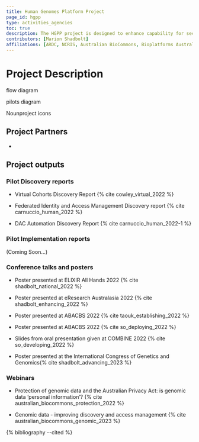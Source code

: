```yaml
---
title: Human Genomes Platform Project
page_id: hgpp
type: activities_agencies
toc: true
description: The HGPP project is designed to enhance capability for securely and responsibly sharing human genome research data nationally and internationally, ensuring maximum value can be derived from these valuable assets.
contributors: [Marion Shadbolt]
affiliations: [ARDC, NCRIS, Australian BioCommons, Bioplatforms Australia, AU]
---
```


# Project Description


flow diagram

pilots diagram

Nounproject icons 

## Project Partners

-

## Project outputs

### Pilot Discovery reports

- Virtual Cohorts Discovery Report {% cite cowley_virtual_2022 %}

- Federated Identity and Access Management Discovery report {% cite carnuccio_human_2022 %}

- DAC Automation Discovery Report {% cite carnuccio_human_2022-1 %}

### Pilot Implementation reports

(Coming Soon...)

### Conference talks and posters

- Poster presented at ELIXIR All Hands 2022 {% cite shadbolt_national_2022 %} 

- Poster presented at eResearch Australasia 2022 {% cite shadbolt_enhancing_2022 %}

- Poster presented at ABACBS 2022 {% cite taouk_establishing_2022 %}

- Poster presented at ABACBS 2022 {% cite so_deploying_2022 %}

- Slides from oral presentation given at COMBINE 2022 {% cite so_developing_2022 %}

- Poster presented at the International Congress of Genetics and Genomics{% cite shadbolt_advancing_2023 %}

### Webinars

- Protection of genomic data and the Australian Privacy Act: is genomic data ‘personal information’? {% cite australian_biocommons_protection_2022 %}

- Genomic data - improving discovery and access management {% cite australian_biocommons_genomic_2023 %}

{% bibliography --cited %}
